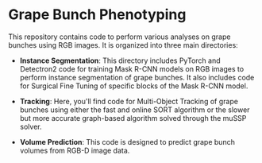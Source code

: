 # Grape Bunch Phenotyping

This repository contains code to perform various analyses on grape bunches using RGB images. It is organized into three main directories:

- **Instance Segmentation**: This directory includes PyTorch and Detectron2 code for training Mask R-CNN models on RGB images to perform instance segmentation of grape bunches. It also includes code for Surgical Fine Tuning of specific blocks of the Mask R-CNN model.

- **Tracking**: Here, you'll find code for Multi-Object Tracking of grape bunches using either the fast and online SORT algorithm or the slower but more accurate graph-based algorithm solved through the muSSP solver.

- **Volume Prediction**: This code is designed to predict grape bunch volumes from RGB-D image data.
